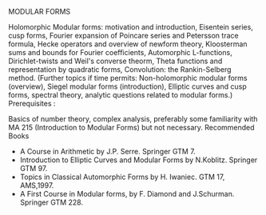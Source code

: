 ---
---
MODULAR FORMS

Holomorphic Modular forms: motivation and introduction, Eisentein series, cusp
forms, Fourier expansion of Poincare series and Petersson trace formula, Hecke
operators and overview of newform theory, Kloosterman sums and bounds for
Fourier coefficients, Automorphic L-functions, Dirichlet-twists and Weil's
converse theorm, Theta functions and representation by quadratic forms,
Convolution: the Rankin-Selberg method.
(Further topics if time permits: Non-holomorphic modular forms (overview),
Siegel modular forms (introduction), Elliptic curves and cusp forms, spectral
theory, analytic questions related to modular forms.)
Prerequisites :

Basics of number theory, complex analysis, preferably some familiarity with MA
215 (Introduction to Modular Forms) but not necessary.
Recommended Books

* A Course in Arithmetic by J.P. Serre. Springer GTM 7.
* Introduction to Elliptic Curves and Modular Forms by N.Koblitz. Springer GTM
  97.
* Topics in Classical Automorphic Forms by H. Iwaniec. GTM 17, AMS,1997.
* A First Course in Modular forms, by F. Diamond and J.Schurman. Springer GTM
  228.

